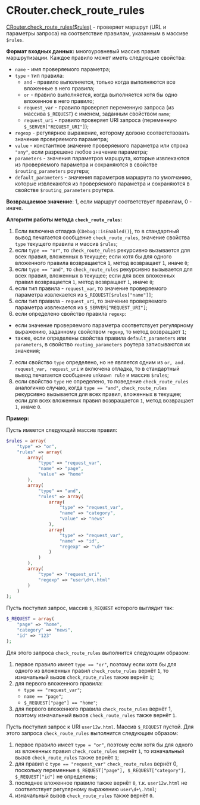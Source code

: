 # CRouter.check_route_rules

[CRouter.check_route_rules(\$rules)](./CRouter.php) - проверяет маршрут (URL и параметры запроса) на соответствие правилам, указанным в массиве `$rules`.

**Формат входных данных:** многоуровневый массив правил маршрутизации. Каждое правило может иметь следующие свойства:

- `name` - имя проверяемого параметра;
- `type` - тип правила:
  - `and` - правило выполняется, только когда выполняются все вложенные в него правила;
  - `or` - правило выполняется, когда выполняется хотя бы одно вложенное в него правило;
  - `request_var` - правило проверяет переменную запроса (из массива `$_REQUEST`) с именем, заданным свойством `name`;
  - `request_uri` - правило проверяет URI запроса (переменную `$_SERVER["REQUEST_URI"]`);
- `regexp` - регулярное выражение, которому должно соответствовать значение проверяемого параметра;
- `value` - константное значение проверяемого параметра или строка `"any"`, если разрешено любое значение параметра;
- `parameters` - значения параметров маршрута, которые извлекаются из проверяемого параметра и сохраняются в свойстве `$routing_parameters` роутера;
- `default_parameters` - значения параметров маршрута по умолчанию, которые извлекаются из проверяемого параметра и сохраняются в свойстве `$routing_parameters` роутера.

**Возвращаемое значение**: 1, если маршрут соответствует правилам, 0 - иначе.

**Алгоритм работы метода `check_route_rules`:**

1. Если включена отладка (`CDebug::isEnabled()`), то в стандартный вывод печатается сообщение `check_route_rules`, значение свойства `type` текущего правила и массив `$rules`;
2. если `type == "or"`, то `check_route_rules` рекурсивно вызывается для всех правил, вложенных в текущее; если хотя бы для одного вложенного правила возвращается `1`, метод возвращает `1`, иначе `0`;
3. если `type == "and"`, то `check_route_rules` рекурсивно вызывается для всех правил, вложенных в текущее; если для всех вложенных правил возвращается `1`, метод возвращает `1`, иначе `0`;
4. если тип правила - `request_var`, то значение проверяемого параметра извлекается из `$_REQUEST[$rules["name"]]`;
5. если тип правила - `request_uri`, то значение проверяемого параметра извлекается из `$_SERVER["REQUEST_URI"]`;
6. если определено свойство правила `regexp`:
  - если значение проверяемого параметра соответствует регулярному выражению, заданному свойством `regexp`, то метод возвращает `1`;
  - также, если определены свойства правила `default_parameters` или `parameters`, в свойство `routing_parameters` роутера записываются их значения;
7. если свойство `type` определено, но не является одним из `or, and. request_var, request_uri` и включена отладка, то в стандартный вывод печатается сообщение `unknown rule` и массив `$rules`;
8. если свойство `type` не определено, то поведение `check_route_rules` аналогично случаю, когда `type == "and"`, `check_route_rules` рекурсивно вызывается для всех правил, вложенных в текущее; если для всех вложенных правил возвращается `1`, метод возвращает `1`, иначе `0`.

**Пример:**

Пусть имеется следующий массив правил:

```php
$rules = array(
    "type" => "or",
    "rules" => array(
        array(
            "type" => "request_var",
            "name" => "page",
            "value" => "home"
        ),
        array(
            "type" => "and",
            "rules" => array(
                array(
                    "type" => "request_var",
                    "name" => "category",
                    "value" => "news"
                ),
                array(
                    "type" => "request_var",
                    "name" => "id",
                    "regexp" => "\d+"
                )
            )
        ),
        array(
            "type" => "request_uri",
            "regexp" => "user\d+\.html"
        )
    )
);
```

Пусть поступил запрос, массив `$_REQUEST` которого выглядит так:

```php
$_REQUEST = array(
    "page" => "home",
    "category" => "news",
    "id" => "123"
);
```

Для этого запроса `check_route_rules` выполнится следующим образом:
1. первое правило имеет `type == "or"`, поэтому если хотя бы для одного из вложенных правил `check_route_rules` вернёт `1`, то изначальный вызов `check_route_rules` также вернёт `1`;
2. для первого вложенного правила:
    - `type == "request_var"`;
    - `name == "page"`;
    - `$_REQUEST["page"] == "home"`;
3. для первого вложенного правила `check_route_rules` вернёт 1, поэтому изначальный вызов `check_route_rules` также вернёт `1`.

Пусть поступил запрос к URI `user12w.html`. Массив `$_REQUEST` пустой. Для этого запроса `check_route_rules` выполнится следующим образом:
1. первое правило имеет `type = "or"`, поэтому если хотя бы для одного из вложенных правил `check_route_rules` вернёт `1`, то изначальный вызов `check_route_rules` также вернёт `1`;
2. для правил с `type == "request_var"` `check_route_rules` вернёт 0, поскольку переменные `$_REQUEST["page"], $_REQUEST["category"], $_REQUEST["id"]` не определены;
3. последнее вложенное правило также вернёт `0`, т.к. `user12w.html` не соответствует регулярному выражению `user\d+\.html`;
4. изначальный вызов `check_route_rules` также вернёт `0`.
